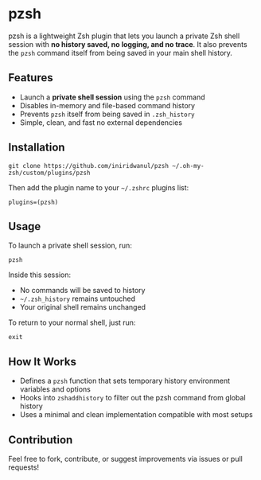 # pzsh
pzsh is a lightweight Zsh plugin that lets you launch a private Zsh shell session with **no history saved, no logging, and no trace**. It also prevents the `pzsh` command itself from being saved in your main shell history.

## Features

- Launch a **private shell session** using the `pzsh` command
- Disables in-memory and file-based command history
- Prevents `pzsh` itself from being saved in `.zsh_history`
- Simple, clean, and fast no external dependencies

## Installation
```shell
git clone https://github.com/iniridwanul/pzsh ~/.oh-my-zsh/custom/plugins/pzsh
```
Then add the plugin name to your `~/.zshrc` plugins list:
```shell
plugins=(pzsh)
```
## Usage
To launch a private shell session, run:
```shell
pzsh
```
Inside this session:
- No commands will be saved to history
- `~/.zsh_history` remains untouched
- Your original shell remains unchanged

To return to your normal shell, just run:
```shell
exit
```

## How It Works
- Defines a `pzsh` function that sets temporary history environment variables and options
- Hooks into `zshaddhistory` to filter out the pzsh command from global history
- Uses a minimal and clean implementation compatible with most setups

## Contribution
Feel free to fork, contribute, or suggest improvements via issues or pull requests!
